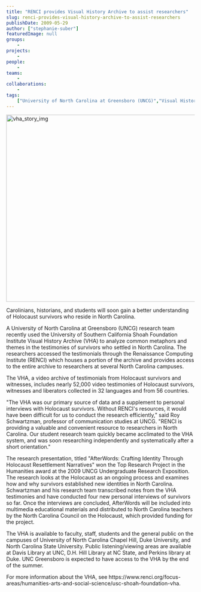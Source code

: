 ```yaml
---
title: "RENCI provides Visual History Archive to assist researchers"
slug: renci-provides-visual-history-archive-to-assist-researchers
publishDate: 2009-05-29
author: ["stephanie-suber"]
featuredImage: null
groups:
    - 
projects:
    - 
people:
    - 
teams: 
    - 
collaborations:
    - 
tags:
    ["University of North Carolina at Greensboro (UNCG)","Visual History Archive (VHA)"]
---
```

<p><a href="https://www.renci.org/wp-content/uploads/2009/05/vha_story_img.jpg"><img class="alignnone size-full wp-image-3688" title="vha_story_img" src="https://www.renci.org/wp-content/uploads/2009/05/vha_story_img.jpg" alt="vha_story_img" width="630" height="500" /></a></p>

<p>Carolinians, historians, and students will soon gain a better understanding of Holocaust survivors who reside in North Carolina.</p>

<p>A University of North Carolina at Greensboro (UNCG) research team recently used the University of Southern California Shoah Foundation Institute Visual History Archive (VHA) to analyze common metaphors and themes in the testimonies of survivors who settled in North Carolina. The researchers accessed the testimonials through the Renaissance Computing Institute (RENCI) which houses a portion of the archive and provides access to the entire archive to researchers at several North Carolina campuses.</p>

<p>The VHA, a video archive of testimonials from Holocaust survivors and witnesses, includes nearly 52,000 video testimonies of Holocaust survivors, witnesses and liberators collected in 32 languages and from 56 countries.</p>

<p>"The VHA was our primary source of data and a supplement to personal interviews with Holocaust survivors. Without RENCI's resources, it would have been difficult for us to conduct the research efficiently," said Roy Schwartzman, professor of communication studies at UNCG. "RENCI is providing a valuable and convenient resource to researchers in North Carolina. Our student research team quickly became acclimated to the VHA system, and was soon researching independently and systematically after a short orientation."</p>

<p>The research presentation, titled "AfterWords: Crafting Identity Through Holocaust Resettlement Narratives" won the Top Research Project in the Humanities award at the 2009 UNCG Undergraduate Research Exposition. The research looks at the Holocaust as an ongoing process and examines how and why survivors established new identities in North Carolina. Schwartzman and his research team transcribed notes from the VHA testimonies and have conducted four new personal interviews of survivors so far. Once the interviews are concluded, AfterWords will be included into multimedia educational materials and distributed to North Carolina teachers by the North Carolina Council on the Holocaust, which provided funding for the project.</p>

<p>The VHA is available to faculty, staff, students and the general public on the campuses of University of North Carolina Chapel Hill, Duke University, and North Carolina State University. Public listening/viewing areas are available at Davis Library at UNC, D.H. Hill Library at NC State, and Perkins library at Duke. UNC Greensboro is expected to have access to the VHA by the end of the summer.</p>

<p>For more information about the VHA, see https://www.renci.org/focus-areas/humanities-arts-and-social-science/usc-shoah-foundation-vha.</p>
